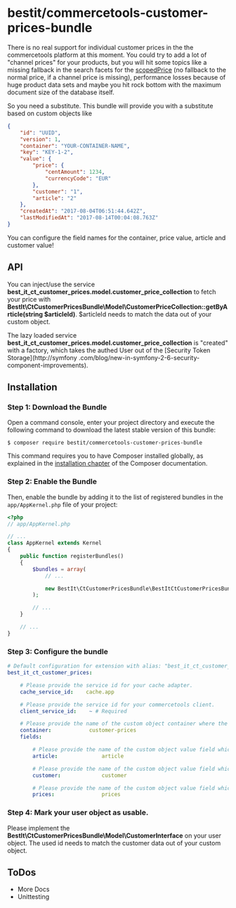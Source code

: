 # bestit/commercetools-customer-prices-bundle 

There is no real support for individual customer prices in the the commercetools platform at this moment. You could try to add a lot of "channel prices" for your products, but you will hit some topics like a missing fallback in the search facets for the [scopedPrice](https://dev.commercetools.com/http-api-projects-products-search.html#filter-by-scoped-price) (no fallback to the normal price, if a channel price is missing), performance losses because of huge product data sets and maybe you hit rock bottom with the maximum document size of the database itself. 

So you need a substitute. This bundle will provide you with a substitute based on custom objects like 

```json
{
    "id": "UUID",
    "version": 1,
    "container": "YOUR-CONTAINER-NAME",
    "key": "KEY-1-2",
    "value": {
        "price": {
            "centAmount": 1234,
            "currencyCode": "EUR"
        },
        "customer": "1",
        "article": "2"
    },
    "createdAt": "2017-08-04T06:51:44.642Z",
    "lastModifiedAt": "2017-08-14T00:04:08.763Z"
}
```

You can configure the field names for the container, price value, article and customer value!

## API

You can inject/use the service **best_it_ct_customer_prices.model.customer_price_collection** to fetch your price with **BestIt\CtCustomerPricesBundle\Model\CustomerPriceCollection::getByArticle(string $articleId)**. $articleId needs 
to match the data out of your custom object.

The lazy loaded service **best_it_ct_customer_prices.model.customer_price_collection** is "created" with a factory, 
which takes the authed User out of the [Security Token Storage](http://symfony
.com/blog/new-in-symfony-2-6-security-component-improvements). 

## Installation

### Step 1: Download the Bundle

Open a command console, enter your project directory and execute the
following command to download the latest stable version of this bundle:

```console
$ composer require bestit/commercetools-customer-prices-bundle
```

This command requires you to have Composer installed globally, as explained
in the [installation chapter](https://getcomposer.org/doc/00-intro.md)
of the Composer documentation.

### Step 2: Enable the Bundle

Then, enable the bundle by adding it to the list of registered bundles
in the `app/AppKernel.php` file of your project:

```php
<?php
// app/AppKernel.php

// ...
class AppKernel extends Kernel
{
    public function registerBundles()
    {
        $bundles = array(
            // ...

            new BestIt\CtCustomerPricesBundle\BestItCtCustomerPricesBundle(),
        );

        // ...
    }

    // ...
}
```

### Step 3: Configure the bundle

```yaml
# Default configuration for extension with alias: "best_it_ct_customer_prices"
best_it_ct_customer_prices:

    # Please provide the service id for your cache adapter.
    cache_service_id:    cache.app

    # Please provide the service id for your commercetools client.
    client_service_id:    ~ # Required

    # Please provide the name of the custom object container where the prices are saved.
    container:            customer-prices
    fields:

        # Please provide the name of the custom object value field which saves the article id.
        article:              article

        # Please provide the name of the custom object value field which saves the customer id.
        customer:             customer

        # Please provide the name of the custom object value field which saves the money objects for the price.
        prices:               prices
```

### Step 4: Mark your user object as usable.

Please implement the **BestIt\CtCustomerPricesBundle\Model\CustomerInterface** on your user object. The used id needs
 to match the customer data out of your custom object.
 
## ToDos

* More Docs
* Unittesting

